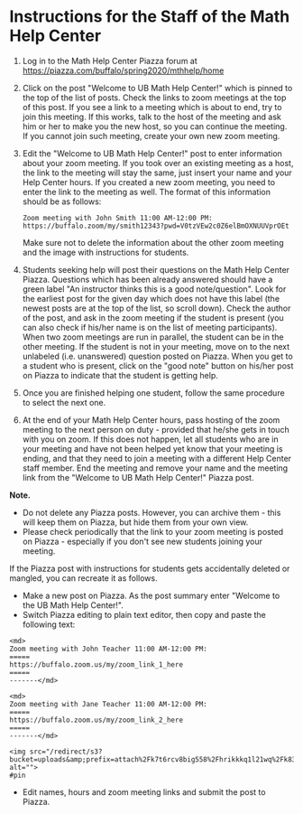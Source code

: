 # Instructions for the Staff of the Math Help Center

1. Log in to the Math Help Center Piazza forum at https://piazza.com/buffalo/spring2020/mthhelp/home

2. Click on the post "Welcome to UB Math Help Center!" which is pinned to the top of the list of posts. Check the links to zoom meetings at the top of this post. If you see a link to a meeting which is about to end, try to join this meeting. If this works, talk to the host of the meeting and ask him or her to make you the new host, so you can continue the meeting. If you cannot join such meeting, create your own new zoom meeting.

3. Edit the "Welcome to UB Math Help Center!" post to enter information about your zoom  meeting. If you took over an existing meeting as a host, the link to the meeting will stay the same, just insert your name and your Help Center hours. If you created a new zoom meeting, you need to enter the link to the meeting as well. The format of this information should be as follows:

    ```
    Zoom meeting with John Smith 11:00 AM-12:00 PM:
    https://buffalo.zoom/my/smith12343?pwd=V0tzVEw2c0Z6elBmOXNUUVprOEt
    ```
    Make sure not to delete the information about the other  zoom meeting and the image with instructions for students.

4. Students seeking help will post their questions on the Math Help Center Piazza. Questions which has been already answered should have a green label "An instructor thinks this is a good note/question". Look for the earliest post for the given day which does not have this label (the newest posts are at the top of the list, so scroll down). Check the author of the post, and ask in the zoom meeting if the student is present (you can also check if his/her name is on the list of meeting participants). When two zoom meetings are run in parallel, the student can be in the other meeting. If the student is not in your meeting, move on to the next unlabeled (i.e. unanswered) question posted on Piazza. When you get to a student who is present, click on the "good note" button on his/her post on Piazza to indicate that the student is getting help.

5. Once you are finished helping one student, follow the same procedure to select the next one.

6. At the end of your Math Help Center hours, pass hosting of the zoom meeting to the next person on duty - provided that he/she gets in touch with you on zoom. If this does not happen, let all students who are in your meeting and have not been helped yet know that your meeting is ending, and that they need to join a meeting with a different Help Center staff member.
End the meeting and remove your name and the meeting link from the "Welcome to UB Math Help Center!" Piazza post.



**Note.**
*  Do not delete any Piazza posts. However, you can archive them - this will keep them on Piazza,  but hide them from your own view.
*  Please check periodically that the link to your zoom meeting is posted on Piazza - especially if you don't see new students joining your meeting.


If the Piazza post with instructions for students gets accidentally deleted or mangled, you can recreate it as follows.

 * Make a new post on Piazza. As the post summary enter "Welcome to the UB Math Help Center!".
 * Switch Piazza editing to plain text editor, then copy and paste the following text:
 ```
 <md>
Zoom meeting with John Teacher 11:00 AM-12:00 PM:
=====
https://buffalo.zoom.us/my/zoom_link_1_here
=====
-------</md>

<md>
Zoom meeting with Jane Teacher 11:00 AM-12:00 PM:
=====
https://buffalo.zoom.us/my/zoom_link_2_here
=====
-------</md>

<img src="/redirect/s3?bucket=uploads&amp;prefix=attach%2Fk7t6rcv8big558%2Fhrikkkq1l21wq%2Fk833t94jjmq6%2Fhelp_center_instructions.png" alt="">
 #pin

 ```
 * Edit names, hours and zoom meeting links and submit the post to Piazza.
